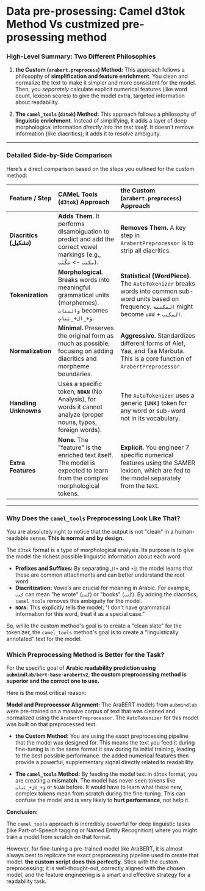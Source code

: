 
# Data pre-prosessing: Camel d3tok Method Vs custmized pre-prosessing method



### High-Level Summary: Two Different Philosophies

1.  **the Custom (`arabert.preprocess`) Method:** This approach follows a philosophy of **simplification and feature enrichment**. You clean and normalize the text to make it simpler and more consistent for the model. Then, you *separately* calculate explicit numerical features (like word count, lexicon scores) to give the model extra, targeted information about readability.

2.  **The `camel_tools` (`d3tok`) Method:** This approach follows a philosophy of **linguistic enrichment**. Instead of simplifying, it adds a layer of deep morphological information *directly into the text itself*. It doesn't remove information (like diacritics); it adds it to resolve ambiguity.

---

### Detailed Side-by-Side Comparison

Here’s a direct comparison based on the steps you outlined for the custom method:

| Feature / Step | CAMeL Tools (`d3tok`) Approach | the Custom (`arabert.preprocess`) Approach |
| :--- | :--- | :--- |
| **Diacritics (تشكيل)** | **Adds Them.** It performs disambiguation to predict and add the correct vowel markings (e.g., `مكتب` -> `مَكْتَب`). | **Removes Them.** A key step in `ArabertPreprocessor` is to strip all diacritics. |
| **Tokenization** | **Morphological.** Breaks words into meaningful grammatical units (morphemes). `والبنات` becomes `وَ+_ال+_بَناتِ`. | **Statistical (WordPiece).** The `AutoTokenizer` breaks words into common sub-word units based on frequency. `المكتبة` might become `المكتب` + `##ة`. |
| **Normalization** | **Minimal.** Preserves the original form as much as possible, focusing on adding diacritics and morpheme boundaries. | **Aggressive.** Standardizes different forms of Alef, Yaa, and Taa Marbuta. This is a core function of `ArabertPreprocessor`. |
| **Handling Unknowns** | Uses a specific token, **`NOAN`** (No Analysis), for words it cannot analyze (proper nouns, typos, foreign words). | The `AutoTokenizer` uses a generic **`[UNK]`** token for any word or sub-word not in its vocabulary. |
| **Extra Features** | **None.** The "feature" is the enriched text itself. The model is expected to learn from the complex morphological tokens. | **Explicit.** You engineer 7 specific numerical features using the SAMER lexicon, which are fed to the model separately from the text. |

---

### Why Does the `camel_tools` Preprocessing Look Like That?

You are absolutely right to notice that the output is not "clean" in a human-readable sense. **This is normal and by design.**

The `d3tok` format is a type of morphological analysis. Its purpose is to give the model the richest possible linguistic information about each word:
*   **Prefixes and Suffixes:** By separating `ال+` and `+كَ`, the model learns that these are common attachments and can better understand the root word.
*   **Diacritization:** Vowels are crucial for meaning in Arabic. For example, `كتب` can mean "he wrote" (`كَتبَ`) or "books" (`كُتب`). By adding the diacritics, `camel_tools` removes this ambiguity for the model.
*   **`NOAN`:** This explicitly tells the model, "I don't have grammatical information for this word, treat it as a special case."

So, while the custom method's goal is to create a "clean slate" for the tokenizer, the `camel_tools` method's goal is to create a "linguistically annotated" text for the model.

### Which Preprocessing Method is Better for the Task?

For the specific goal of **Arabic readability prediction using `aubmindlab/bert-base-arabertv2`**, **the custom preprocessing method is superior and the correct one to use.**

Here is the most critical reason:

**Model and Preprocessor Alignment:** The AraBERT models from `aubmindlab` were pre-trained on a massive corpus of text that was cleaned and normalized using the `ArabertPreprocessor`. The `AutoTokenizer` for this model was built on that preprocessed text.

*   **the Custom Method:** You are using the *exact* preprocessing pipeline that the model was designed for. This means the text you feed it during fine-tuning is in the same format it saw during its initial training, leading to the best possible performance. the added numerical features then provide a powerful, supplementary signal directly related to readability.

*   **The `camel_tools` Method:** By feeding the model text in `d3tok` format, you are creating a **mismatch**. The model has never seen tokens like `وَ+_ال+_بَناتِ` or `NOAN` before. It would have to learn what these new, complex tokens mean from scratch during the fine-tuning. This can confuse the model and is very likely to **hurt performance**, not help it.

**Conclusion:**

The `camel_tools` approach is incredibly powerful for deep linguistic tasks (like Part-of-Speech tagging or Named Entity Recognition) where you might train a model from scratch on that format.

However, for fine-tuning a pre-trained model like AraBERT, it is almost always best to replicate the exact preprocessing pipeline used to create that model. **the custom script does this perfectly.** Stick with the custom preprocessing; it is well-thought-out, correctly aligned with the chosen model, and the feature engineering is a smart and effective strategy for a readability task.
